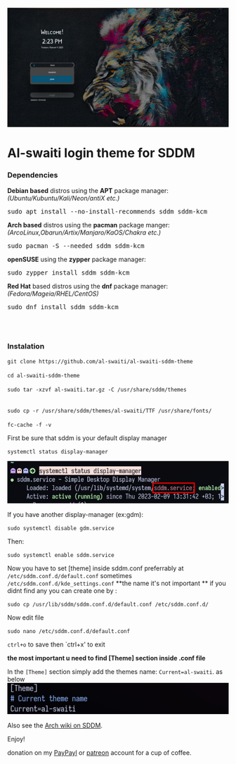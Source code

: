 ![Screenshot of the interface of the Sugar Dark theme for SDDM](preview.png "The default interface of the Sugar Dark theme for SDDM")

# Al-swaiti login theme for SDDM

### Dependencies



**Debian based** distros using the **APT** package manager:  
*(Ubuntu/Kubuntu/Kali/Neon/antiX etc.)*  
<pre>sudo apt install --no-install-recommends sddm sddm-kcm</pre>  

**Arch based** distros using the **pacman** package manger:
*(ArcoLinux,Obarun/Artix/Manjaro/KaOS/Chakra etc.)*  
<pre>sudo pacman -S --needed sddm sddm-kcm</pre>  

**openSUSE** using the **zypper** package manager:  
<pre>sudo zypper install sddm sddm-kcm</pre>  

**Red Hat** based distros using the **dnf** package manager:  
*(Fedora/Mageia/RHEL/CentOS)*  
<pre>sudo dnf install sddm sddm-kcm</pre>  

<br/><br/>






### Instalation


```
git clone https://github.com/al-swaiti/al-swaiti-sddm-theme

cd al-swaiti-sddm-theme

sudo tar -xzvf al-swaiti.tar.gz -C /usr/share/sddm/themes


sudo cp -r /usr/share/sddm/themes/al-swaiti/TTF /usr/share/fonts/ 

fc-cache -f -v

```

First be sure that sddm is your default display manager


```
systemctl status display-manager
```
![Alt text](sddm-service.png)

If you have another display-manager (ex:gdm):
```
sudo systemctl disable gdm.service
```

Then:
```
sudo systemctl enable sddm.service
```

Now you have to set [theme] inside sddm.conf
preferrably at `/etc/sddm.conf.d/default.conf`
sometimes `/etc/sddm.conf.d/kde_settings.conf`
**the name it's not important **
if you didnt find any you can create one by :
```
sudo cp /usr/lib/sddm/sddm.conf.d/default.conf /etc/sddm.conf.d/  
```

Now edit file 
```
sudo nano /etc/sddm.conf.d/default.conf
```
`ctrl+o` to save then `ctrl+x' to exit 

**the most important u need to find [Theme] section inside .conf file**
  

In the `[Theme]` section simply add the themes name: `Current=al-swaiti`.
as below
![Alt text](theme.png)

 Also see the [Arch wiki on SDDM](https://wiki.archlinux.org/index.php/SDDM).


Enjoy!





 donation on my [PayPayl](https://paypal.me/abdallalswaiti) or [patreon](https://www.patreon.com/user?u=88585798) account for a cup of coffee.  

